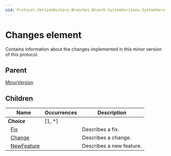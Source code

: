 ```yaml
---
uid: Protocol.VersionHistory.Branches.Branch.SystemVersions.SystemVersion.MajorVersions.MajorVersion.MinorVersions.MinorVersion.Changes
---
```


# Changes element

Contains information about the changes implemented in this minor version of this protocol.

## Parent

[MinorVersion](xref:Protocol.VersionHistory.Branches.Branch.SystemVersions.SystemVersion.MajorVersions.MajorVersion.MinorVersions.MinorVersion)

## Children

|Name|Occurrences|Description|
|--- |--- |--- |
|***Choice***|	[1, *]||
|&nbsp;&nbsp;[Fix](xref:Protocol.VersionHistory.Branches.Branch.SystemVersions.SystemVersion.MajorVersions.MajorVersion.MinorVersions.MinorVersion.Changes.Fix)||Describes a fix.|
|&nbsp;&nbsp;[Change](xref:Protocol.VersionHistory.Branches.Branch.SystemVersions.SystemVersion.MajorVersions.MajorVersion.MinorVersions.MinorVersion.Changes.Change)||Describes a change.|
|&nbsp;&nbsp;[NewFeature](xref:Protocol.VersionHistory.Branches.Branch.SystemVersions.SystemVersion.MajorVersions.MajorVersion.MinorVersions.MinorVersion.Changes.NewFeature)||Describes a new feature.|
